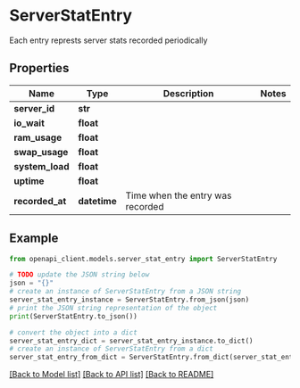 # ServerStatEntry

Each entry represts server stats recorded periodically

## Properties

Name | Type | Description | Notes
------------ | ------------- | ------------- | -------------
**server_id** | **str** |  | 
**io_wait** | **float** |  | 
**ram_usage** | **float** |  | 
**swap_usage** | **float** |  | 
**system_load** | **float** |  | 
**uptime** | **float** |  | 
**recorded_at** | **datetime** | Time when the entry was recorded | 

## Example

```python
from openapi_client.models.server_stat_entry import ServerStatEntry

# TODO update the JSON string below
json = "{}"
# create an instance of ServerStatEntry from a JSON string
server_stat_entry_instance = ServerStatEntry.from_json(json)
# print the JSON string representation of the object
print(ServerStatEntry.to_json())

# convert the object into a dict
server_stat_entry_dict = server_stat_entry_instance.to_dict()
# create an instance of ServerStatEntry from a dict
server_stat_entry_from_dict = ServerStatEntry.from_dict(server_stat_entry_dict)
```
[[Back to Model list]](../README.md#documentation-for-models) [[Back to API list]](../README.md#documentation-for-api-endpoints) [[Back to README]](../README.md)


